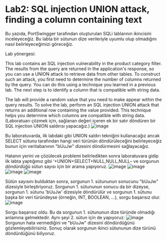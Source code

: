 # Lab2: SQL injection UNION attack, finding a column containing text

Bu yazıda, PortSwingger tarafından oluşturulan SQLi lablarının ikincisini inceleyeceğiz. Bu labta bir sütunun dize verileriyle uyumlu olup olmadığını nasıl belirleyeceğimizi göreceğiz.

Lab yönergesi:


This lab contains an SQL injection vulnerability in the product category filter. The results from the query are returned in the application's response, so you can use a UNION attack to retrieve data from other tables. To construct such an attack, you first need to determine the number of columns returned by the query. You can do this using a technique you learned in a previous lab. The next step is to identify a column that is compatible with string data.

The lab will provide a random value that you need to make appear within the query results. To solve the lab, perform an SQL injection UNION attack that returns an additional row containing the value provided. This technique helps you determine which columns are compatible with string data. 
(Laboratuarı çözmek için, sağlanan değeri içeren ek bir satır döndüren bir SQL injection UNION saldırısı yapacağız.)
![image](https://user-images.githubusercontent.com/70814577/112759128-4b214680-8ffa-11eb-8127-f8cf763ef189.png)

Bu laboratuvarda, ilk labdaki gibi UNION saldırı tekniğini kullanacağız ancak SELECT sütunu tarafından hangi veri türünün döndürüleceğini belirleyeceğiz bunun için veritabanının "bUuJw" dizesini döndürmesini sağlayacağız.

Hatanın yerini ve çözülecek problemi belirledikten sonra laboratuvara gidip ilk labta yaptığımız gibi  ‘+UNION+SELECT+NULL,NULL,NULL– ve sorgunun döndürdüğü sütun sayısı için bir arama yapıyoruz.
![image](https://user-images.githubusercontent.com/70814577/112753942-7e57db80-8fe2-11eb-9035-e9564115a75d.png)
![image](https://user-images.githubusercontent.com/70814577/112753975-aa735c80-8fe2-11eb-9127-7c8004af912a.png)
![image](https://user-images.githubusercontent.com/70814577/112753992-c70f9480-8fe2-11eb-89a1-59be26d58943.png)
![image](https://user-images.githubusercontent.com/70814577/112754004-d42c8380-8fe2-11eb-82b9-340d2b95db0c.png)

Sütün sayısını bulduktan sonra, sorgunun 1. sütununun sonucunu "bUuJw" dizesiyle birleştiriyoruz. Sorgunun 1. sütununun sonucu da bir dizeyse, sorgunun 1. sütunu 'bUuJw' dizesiyle döndürülür ve sorgunun 1. sütunu başka bir veri türündeyse (örneğin, INT, BOOLEAN, ...), sorgu başarısız olur. 
![image](https://user-images.githubusercontent.com/70814577/112754042-06d67c00-8fe3-11eb-9875-e761cc821003.png)

Sorgu başarısız oldu. Bu da sorgunun 1. sütununun dize türünde olmadığı anlamına gelmektedir. Aynı şeyi 2. sütun için de yapıyoruz:
![image](https://user-images.githubusercontent.com/70814577/112754074-279ed180-8fe3-11eb-8133-61b190d8323d.png)
Sorgunun hata vermediğini ve "bUuJw" dizesini döndürdüğünü gözlemleyebilirisiniz. Sonuç olarak sorgunun ikinci sütununun dize türünü döndürdüğünü biliyoruz.
